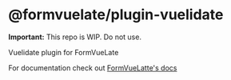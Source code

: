 # @formvuelate/plugin-vuelidate

**Important:** This repo is WIP. Do not use.

Vuelidate plugin for FormVueLate

For documentation check out [FormVueLatte's docs](https://formvuelate.js.org)